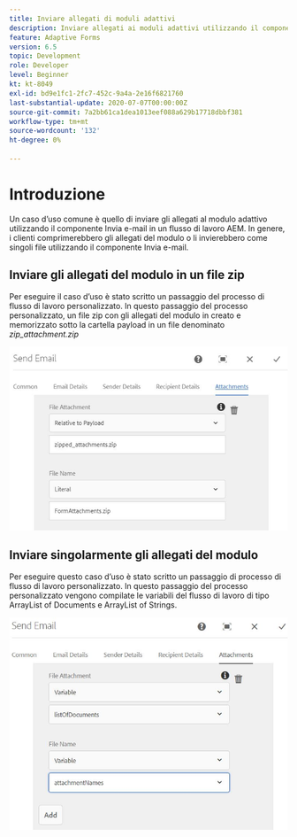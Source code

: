 ```yaml
---
title: Inviare allegati di moduli adattivi
description: Inviare allegati ai moduli adattivi utilizzando il componente Invia e-mail
feature: Adaptive Forms
version: 6.5
topic: Development
role: Developer
level: Beginner
kt: kt-8049
exl-id: bd9e1fc1-2fc7-452c-9a4a-2e16f6821760
last-substantial-update: 2020-07-07T00:00:00Z
source-git-commit: 7a2bb61ca1dea1013eef088a629b17718dbbf381
workflow-type: tm+mt
source-wordcount: '132'
ht-degree: 0%

---
```


# Introduzione



Un caso d’uso comune è quello di inviare gli allegati al modulo adattivo utilizzando il componente Invia e-mail in un flusso di lavoro AEM.
In genere, i clienti comprimerebbero gli allegati del modulo o li invierebbero come singoli file utilizzando il componente Invia e-mail.

## Inviare gli allegati del modulo in un file zip

Per eseguire il caso d’uso è stato scritto un passaggio del processo di flusso di lavoro personalizzato. In questo passaggio del processo personalizzato, un file zip con gli allegati del modulo in creato e memorizzato sotto la cartella payload in un file denominato *zip_attachment.zip*

![allegati di moduli di invio](assets/send-form-attachments.JPG)

## Inviare singolarmente gli allegati del modulo

Per eseguire questo caso d’uso è stato scritto un passaggio di processo di flusso di lavoro personalizzato. In questo passaggio del processo personalizzato vengono compilate le variabili del flusso di lavoro di tipo ArrayList of Documents e ArrayList of Strings.

![invia elenco dei documenti](assets/send-list-of-documents.JPG)
